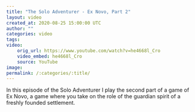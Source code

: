 ```yaml
---
title: "The Solo Adventurer - Ex Novo, Part 2"
layout: video
created_at: 2020-08-25 15:00:00 UTC
author: ""
categories: video
tags: 
video:
    orig_url: https://www.youtube.com/watch?v=he4668l_Cro
    video_embed: he4668l_Cro
    source: YouTube
image:
permalink: /:categories/:title/
---
```


In this episode of the Solo Adventurer I play the second part of a game of Ex Novo, a game where you take on the role of the guardian spirit of a freshly founded settlement.